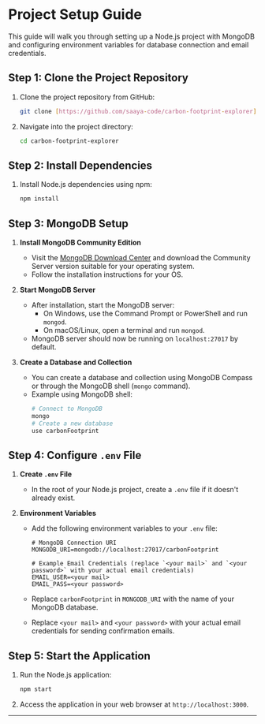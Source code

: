 
# Project Setup Guide

This guide will walk you through setting up a Node.js project with MongoDB and configuring environment variables for database connection and email credentials.

## Step 1: Clone the Project Repository

1. Clone the project repository from GitHub:
   ```bash
   git clone [https://github.com/saaya-code/carbon-footprint-explorer](https://github.com/saaya-code/carbon-footprint-explorer)
   ```

2. Navigate into the project directory:
   ```bash
   cd carbon-footprint-explorer
   ```

## Step 2: Install Dependencies

1. Install Node.js dependencies using npm:
   ```bash
   npm install
   ```

## Step 3: MongoDB Setup

1. **Install MongoDB Community Edition**

   - Visit the [MongoDB Download Center](https://www.mongodb.com/try/download/community) and download the Community Server version suitable for your operating system.
   - Follow the installation instructions for your OS.

2. **Start MongoDB Server**

   - After installation, start the MongoDB server:
     - On Windows, use the Command Prompt or PowerShell and run `mongod`.
     - On macOS/Linux, open a terminal and run `mongod`.
   - MongoDB server should now be running on `localhost:27017` by default.

3. **Create a Database and Collection**

   - You can create a database and collection using MongoDB Compass or through the MongoDB shell (`mongo` command).
   - Example using MongoDB shell:
     ```bash
     # Connect to MongoDB
     mongo
     # Create a new database
     use carbonFootprint
     ```

## Step 4: Configure `.env` File

1. **Create `.env` File**

   - In the root of your Node.js project, create a `.env` file if it doesn't already exist.

2. **Environment Variables**

   - Add the following environment variables to your `.env` file:
     ```dotenv
     # MongoDB Connection URI
     MONGODB_URI=mongodb://localhost:27017/carbonFootprint
     
     # Example Email Credentials (replace `<your mail>` and `<your password>` with your actual email credentials)
     EMAIL_USER=<your mail>
     EMAIL_PASS=<your password>
     ```

   - Replace `carbonFootprint` in `MONGODB_URI` with the name of your MongoDB database.
   - Replace `<your mail>` and `<your password>` with your actual email credentials for sending confirmation emails.

## Step 5: Start the Application

1. Run the Node.js application:
   ```bash
   npm start
   ```

2. Access the application in your web browser at `http://localhost:3000`.

---


